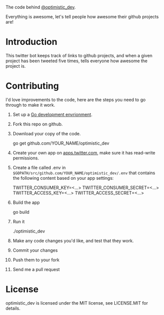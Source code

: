 The code behind [@optimistic_dev](https://twitter.com/optimistic_dev).

Everything is awesome, let's tell people how awesome their github projects are!

Introduction
============

This twitter bot keeps track of links to github projects, and when a given project has been tweeted
five times, tells everyone how awesome the project is.

Contributing
============

I'd love improvements to the code, here are the steps you need to go through to make it work.

1. Set up a [Go development envrionment](https://golang.org/doc/install).
1. Fork this repo on github.
1. Download your copy of the code.

    go get github.com/YOUR_NAME/optimistic_dev


1. Create your own app on [apps.twitter.com](https://apps.twitter.com/), make sure it has read-write permissions.
1. Create a file called .env in `$GOPATH/src/github.com/YOUR_NAME/optimistic_dev/.env` that contains the following content based on your app settings:

    TWITTER_CONSUMER_KEY=<...>
    TWITTER_CONSUMER_SECRET=<...>
    TWITTER_ACCESS_KEY=<...>
    TWITTER_ACCESS_SECRET=<...>

1. Build the app

    go build

1. Run it

    ./optimistic_dev

1. Make any code changes you'd like, and test that they work.
1. Commit your changes
1. Push them to your fork
1. Send me a pull request

License
=======

optimistic_dev is licensed under the MIT license, see LICENSE.MIT for details.
